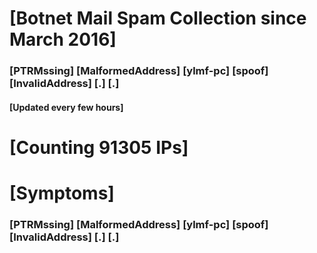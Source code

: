 # [Botnet Mail Spam Collection since March 2016]
### [PTRMssing] [MalformedAddress] [ylmf-pc] [spoof] [InvalidAddress] [.] [.]
#### [Updated every few hours]

# [Counting 91305 IPs]

# [Symptoms] 
###   [PTRMssing] [MalformedAddress] [ylmf-pc] [spoof] [InvalidAddress] [.] [.]
